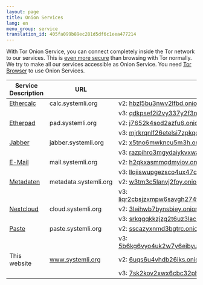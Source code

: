 ```yaml
---
layout: page
title: Onion Services
lang: en
menu_group: service
translation_id: 405fa099b89ec281d5df6c1eea477214
---
```


With Tor Onion Service, you can connect completely inside the Tor network to our services.
This is [even more secure](https://www.torproject.org/docs/onion-services)
than browsing with Tor normally.
We try to make all our services accessible as Onion Service.
You need [Tor Browser](https://www.torproject.org/download/download-easy.html) to use
Onion Services.

| Service Description                    | URL                   | Onion URL (use v3!)
|----------------------------------------|-----------------------|-------------------------------------------------------------------------------------------------------------------------------------------------------
|[Ethercalc](/en/service/ethercalc.html) | calc.systemli.org     | v2: [hbzl5bu3nwv2lfbd.onion](http://hbzl5bu3nwv2lfbd.onion)
|                                        |                       | v3: [qdkpsef2i2vy337y2f3mvrhgzzvrosfac6af4c3lvw4er4hpzbrpf6yd.onion](qdkpsef2i2vy337y2f3mvrhgzzvrosfac6af4c3lvw4er4hpzbrpf6yd.onion)
|[Etherpad](/en/service/etherpad.html)   | pad.systemli.org      | v2: [j7652k4sod2azfu6.onion](http://j7652k4sod2azfu6.onion)
|                                        |                       | v3: [mjrkrqnlf26etelsi7zpkqc3dzlrzyurvmd3jksmndarzzbugz5xctid.onion](mjrkrqnlf26etelsi7zpkqc3dzlrzyurvmd3jksmndarzzbugz5xctid.onion)
|[Jabber](/en/service/xmpp.html)         | jabber.systemli.org   | v2: [x5tno6mwkncu5m3h.onion](http://x5tno6mwkncu5m3h.onion)
|                                        |                       | v3: [razpihro3mgydaiykvxwa44l57opvktqeqfrsg3vvwtmvr2srbkcihyd.onion](razpihro3mgydaiykvxwa44l57opvktqeqfrsg3vvwtmvr2srbkcihyd.onion)
|[E-Mail](/en/service/mail.html)         | mail.systemli.org     | v2: [h2qkxasmmqdmyiov.onion](http://h2qkxasmmqdmyiov.onion)
|                                        |                       | v3: [llqiiswupgezsco4ux47cco3bxsaihbss5c3piefv6bhvpgfofyk7kad.onion](llqiiswupgezsco4ux47cco3bxsaihbss5c3piefv6bhvpgfofyk7kad.onion)
|[Metadaten](/en/service/metadata.html)  | metadata.systemli.org | v2: [w3tm3c5lanvj2foy.onion](http://w3tm3c5lanvj2foy.onion)
|                                        |                       | v3: [liqr2cbsjzxmpw6savgh274tuzl34x6cd56h7m7ceatnrokveffm66ad.onion](liqr2cbsjzxmpw6savgh274tuzl34x6cd56h7m7ceatnrokveffm66ad.onion)
|[Nextcloud](/en/service/cloud.html)     | cloud.systemli.org    | v2: [3leihwb7bynsbiey.onion](http://3leihwb7bynsbiey.onion)
|                                        |                       | v3: [srkggqkkzjzg2t6uz3lacbrpvm6plbthrs3pxvyrq467bvwyvg6umjyd.onion](srkggqkkzjzg2t6uz3lacbrpvm6plbthrs3pxvyrq467bvwyvg6umjyd.onion)
|[Paste](/en/service/paste.html)         | paste.systemli.org    | v2: [sscazyxnmd3bgtrc.onion](http://sscazyxnmd3bgtrc.onion)
|                                        |                       | v3: [5b6kg6vyo4uk2w7y6eibyuhvpoxnkyaxkjqo72pomcbgbqfmenas3eqd.onion](5b6kg6vyo4uk2w7y6eibyuhvpoxnkyaxkjqo72pomcbgbqfmenas3eqd.onion)
|This website                            | www.systemli.org      | v2: [6uqs6u4vhdb26iks.onion](http://6uqs6u4vhdb26iks.onion)
|                                        |                       | v3: [7sk2kov2xwx6cbc32phynrifegg6pklmzs7luwcggtzrnlsolxxuyfyd.onion](7sk2kov2xwx6cbc32phynrifegg6pklmzs7luwcggtzrnlsolxxuyfyd.onion)